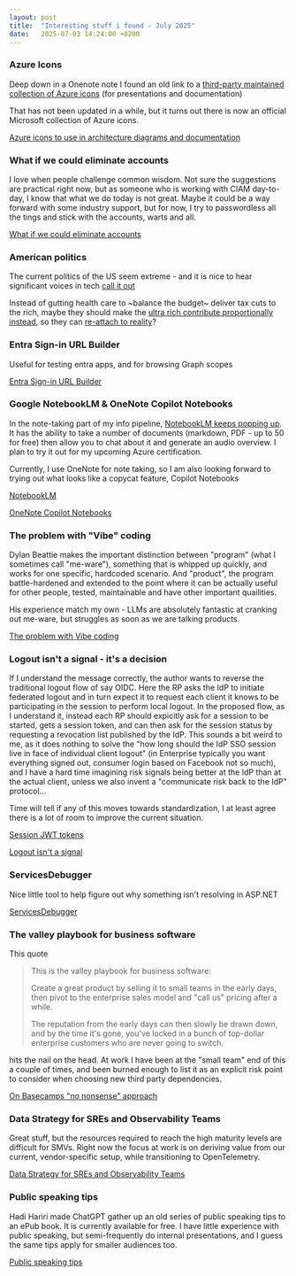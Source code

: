 ```yaml
---
layout: post
title:  "Interesting stuff i found - July 2025"
date:   2025-07-03 14:24:00 +0200
---
```

### Azure Icons
Deep down in a Onenote note I found an old link to a [third-party maintained collection of Azure icons](https://github.com/benc-uk/icon-collection) (for presentations and documentation) 

That has not been updated in a while, but it turns out there is now an official Microsoft collection of Azure icons.

[Azure icons to use in architecture diagrams and documentation](https://learn.microsoft.com/en-us/azure/architecture/icons/)

### What if we could eliminate accounts
I love when people challenge common wisdom. Not sure the suggestions are practical right now, but as someone who is working with CIAM day-to-day, I know that what we do today is not great. 
Maybe it could be a way forward with some industry support, but for now, I try to passwordless all the tings and stick with the accounts, warts and all.

[What if we could eliminate accounts](https://www.linkedin.com/pulse/what-we-eliminated-accounts-torres-dur%C3%A1n-cisa-crisc-cige-cist-5uluc/)

### American politics
The current politics of the US seem extreme - and it is nice to hear significant voices in tech [call it out](https://www.linkedin.com/posts/shanselman_its-so-frustrating-that-there-is-this-illusion-activity-7346720944465334272-a0cR)

Instead of gutting health care to ~balance the budget~ deliver tax cuts to the rich, maybe they should make the [ultra rich contribute proportionally instead](https://mainlymacro.blogspot.com/2025/06/a-minimum-tax-on-billionaires.html), so they can [re-attach to reality](https://x.com/_The_Prophet__/status/1939099420353798313)?

### Entra Sign-in URL Builder
Useful for testing entra apps, and for browsing Graph scopes

[Entra Sign-in URL Builder](https://signin.merill.net/)

### Google NotebookLM & OneNote Copilot Notebooks
In the note-taking part of my info pipeline, [NotebookLM keeps popping up](https://www.xda-developers.com/notebooklm-changed-view-of-ai/). It has the ability to take a number of documents (markdown, PDF - up to 50 for free) then allow you to chat about it and generate an audio overview.
I plan to try it out for my upcoming Azure certification.

Currently, I use OneNote for note taking, so I am also looking forward to trying out what looks like a copycat feature, Copilot Notebooks

[NotebookLM](https://notebooklm.google.com/)

[OneNote Copilot Notebooks](https://techcommunity.microsoft.com/blog/microsoft_365blog/introducing-copilot-notebooks-a-whole-new-way-to-work-with-ai-in-onenote/4428626)

### The problem with "Vibe" coding
Dylan Beattie makes the important distinction between "program" (what I sometimes call "me-ware"), something that is whipped up quickly, and works for one specific, hardcoded scenario. 
And "product", the program battle-hardened and extended to the point where it can be actually useful for other people, tested, maintainable and have other important quailities.

His experience match my own - LLMs are absolutely fantastic at cranking out me-ware, but struggles as soon as we are talking products.

[The problem with Vibe coding](https://dylanbeattie.net/2025/04/11/the-problem-with-vibe-coding.html)

### Logout isn't a signal - it's a decision
If I understand the message correctly, the author wants to reverse the traditional logout flow of say OIDC. Here the RP asks the IdP to initiate federated logout and in turn expect it to request each client it knows to be participating in the session to perform local logout. In the proposed flow, as I understand it, instead each RP should expicitly ask for a session to be started, gets a session token, and can then ask for the session status by requesting a revocation list published by the IdP.
This sounds a bit weird to me, as it does nothing to solve the "how long should the IdP SSO session live in face of individual client logout" (in Enterprise typically you want everything signed out, consumer login based on Facebook not so much), and I have a hard time imagining risk signals being better at the IdP than at the actual client, unless we also invent a "communicate risk back to the IdP" protocol...

Time will tell if any of this moves towards standardization, I at least agree there is a lot of room to improve the current situation.

[Session JWT tokens](https://www.linkedin.com/pulse/session-jwt-token-weve-been-missing-mike-schwartz-xtljc/)

[Logout isn't a signal](https://www.linkedin.com/pulse/logout-isnt-signalits-decision-mike-schwartz-poonc/)

### ServicesDebugger
Nice little tool to help figure out why something isn't resolving in ASP.NET

[ServicesDebugger](https://gist.github.com/khalidabuhakmeh/066fa8b2ced6f85424c16146ecb7b55b)

### The valley playbook for business software
This quote

> This is the valley playbook for business software:
> 
> Create a great product by selling it to small teams in the early days,
> then pivot to the enterprise sales model and "call us" pricing after a while.
> 
> The reputation from the early days can then slowly be drawn down,
> and by the time it's gone, you've locked in a bunch of top-dollar
> enterprise customers who are never going to switch.

hits the nail on the head. At work I have been at the "small team" end of this a couple of times, and been burned enough to list it as an explicit risk point
to consider when choosing new third party dependencies.

[On Basecamps "no nonsense" approach](https://www.linkedin.com/posts/david-heinemeier-hansson-374b18221_after-selling-basecamp-for-two-decades-its-activity-7320709707101327360-usYK/)

### Data Strategy for SREs and Observability Teams
Great stuff, but the resources required to reach the high maturity levels are difficult for SMVs. Right now the focus at work is on deriving value from our current, vendor-specific setup, 
while transitioning to OpenTelemetry.

[Data Strategy for SREs and Observability Teams](https://www.honeycomb.io/blog/data-strategy-sre-observability-teams)

### Public speaking tips
Hadi Hariri made ChatGPT gather up an old series of public speaking tips to an ePub book. It is currently available for free.
I have little experience with public speaking, but semi-frequently do internal presentations, and I guess the same tips apply for smaller audiences too.

[Public speaking tips](https://www.linkedin.com/posts/hadi-hariri_public-speaking-tips-activity-7319430541206798336-wbMH/)
